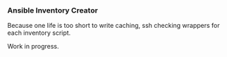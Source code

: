 ### Ansible Inventory Creator

Because one life is too short to write caching, ssh checking wrappers for each inventory script.

Work in progress.
